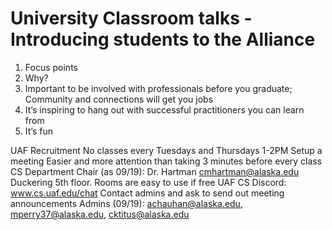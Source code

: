 # University Classroom talks - Introducing students to the Alliance

1. Focus points
2. Why?
3. Important to be involved with professionals before you graduate; Community and connections will get you jobs
4. It’s inspiring to hang out with successful practitioners you can learn from
5. It’s fun


UAF Recruitment
No classes every Tuesdays and Thursdays 1-2PM
Setup a meeting
Easier and more attention than taking 3 minutes before every class
CS Department
Chair (as 09/19): Dr. Hartman cmhartman@alaska.edu
Duckering 5th floor. Rooms are easy to use if free
UAF CS Discord: www.cs.uaf.edu/chat
Contact admins and ask to send out meeting announcements
Admins (09/19): achauhan@alaska.edu, mperry37@alaska.edu, cktitus@alaska.edu
